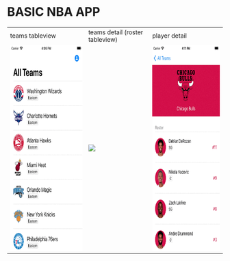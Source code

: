 #  BASIC NBA APP 

<table>
  <tr>
    <td>teams tableview</td>
    <td>teams detail (roster tableview)</td>
    <td>player detail</td>
  </tr>
  <tr>
    <td><img src="gifs/SimulatorScreen1.gif"  height=480></td>
    <td><img src="gifs/SimulatorScreen2.gif"  height=480></td>
    <td><img src="gifs/SimulatorScreen3.gif"  height=480></td>
  </tr>
</table>




